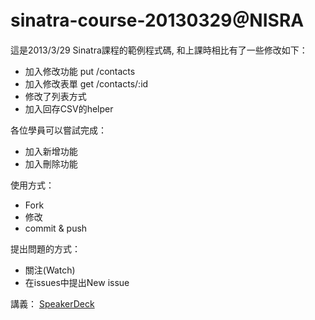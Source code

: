 sinatra-course-20130329＠NISRA
=======================
這是2013/3/29 Sinatra課程的範例程式碼, 和上課時相比有了一些修改如下：

*  加入修改功能 put /contacts
*  加入修改表單 get /contacts/:id
*  修改了列表方式
*  加入回存CSV的helper

各位學員可以嘗試完成：

*  加入新增功能
*  加入刪除功能

使用方式：

*  Fork
*  修改
*  commit & push

提出問題的方式：

*  關注(Watch)
*  在issues中提出New issue

講義：
[SpeakerDeck](https://speakerdeck.com/ryudoawaru/sinatra-and-rack-tutorial-at-nisra)

